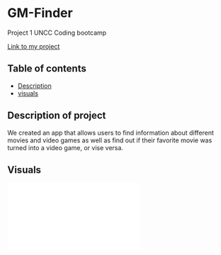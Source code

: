 # GM-Finder
Project 1 UNCC Coding bootcamp


[Link to my project](https://placeholder.link/)

## Table of contents
- [Description](#description-of-project)
- [visuals](#visuals)

## Description of project
We created an app that allows users to find information about different movies and video games as well as find out if their favorite movie was turned into a video game, or vise versa.


## Visuals
![GM-Finder App Image](placeholder.img) 